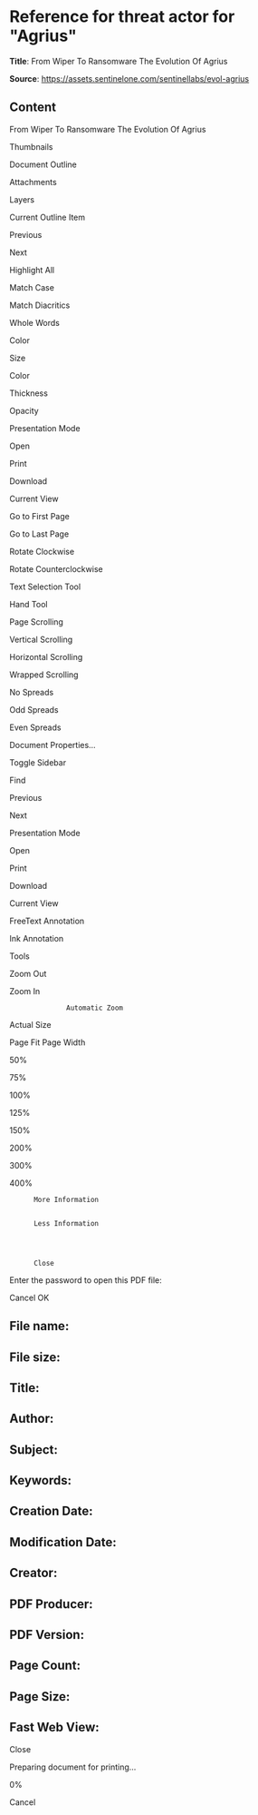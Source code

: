 # Reference for threat actor for "Agrius"

**Title**: From Wiper To Ransomware The Evolution Of Agrius

**Source**: https://assets.sentinelone.com/sentinellabs/evol-agrius

## Content








From Wiper To Ransomware The Evolution Of Agrius











































































































Thumbnails


Document Outline


Attachments


Layers







Current Outline Item















 






Previous



Next





Highlight All

Match Case



Match
          Diacritics

Whole Words





 



Color



Size







Color



Thickness



Opacity







Presentation Mode


Open


Print


Download


Current View



Go to First Page


Go to Last Page



Rotate Clockwise


Rotate Counterclockwise




Text Selection Tool


Hand Tool





Page Scrolling


Vertical Scrolling


Horizontal Scrolling


Wrapped Scrolling





No Spreads


Odd Spreads


Even Spreads




Document Properties…


 





Toggle Sidebar



Find



Previous



Next







Presentation Mode


Open


Print


Download


Current View




FreeText Annotation


Ink Annotation





Tools





Zoom Out



Zoom In





                  Automatic Zoom
Actual Size
                
Page Fit
Page Width
                

50%
                
75%
                
100%
                
125%
                
150%
                
200%
                
300%
                
400%
                



















          More Information
        

          Less Information
        



          Close
        




 



Enter the password to open this PDF
          file:





Cancel
OK




File name:
-


File size:
-



Title:
-


Author:
-


Subject:
-


Keywords:
-


Creation Date:
-


Modification Date:
-


Creator:
-



PDF Producer:
-


PDF Version:
-


Page Count:
-


Page Size:
-



Fast Web View:
-


Close




Preparing document for printing…



0%


Cancel


 
 





















